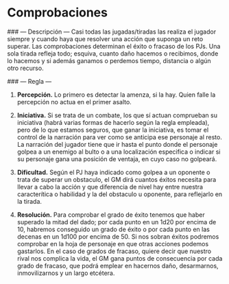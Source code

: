
Comprobaciones
==============

### — Descripción —
Casi todas las jugadas/tiradas las realiza el jugador siempre y cuando haya que resolver una acción que suponga un reto superar. Las comprobaciones determinan el éxito o fracaso de los PJs. Una sola tirada refleja todo; esquiva, cuanto daño hacemos o recibimos, donde lo hacemos y si además ganamos o perdemos tiempo, distancia o algún otro recurso.

### — Regla —
1. **Percepción.** Lo primero es detectar la amenza, si la hay. Quien falle la percepción no actua en el primer asalto.

1. **Iniciativa.** Si se trata de un combate, los que sí actuan comprueban su iniciativa (habrá varias formas de hacerlo según la regla empleada), pero de lo que estamos seguros, que ganar la iniciativa, es tomar el control de la narración para ver como se anticipa ese personaje al resto. La narración del jugador tiene que ir hasta el punto donde el personaje golpea a un enemigo al bulto o a una localización especifica o indicar si su personaje gana una posición de ventaja, en cuyo caso no golpeará.

1. **Dificultad.** Según el PJ haya indicado como golpea a un oponente o trata de superar un obstaculo, el GM dirá cuantos éxitos necesita para llevar a cabo la acción y que diferencia de nivel hay entre nuestra caracterítica o habilidad y la del obstaculo u oponente, para reflejarlo en la tirada.

1. **Resolución.** Para comprobar el grado de éxito tenemos que haber superado la mitad del dado; por cada punto en un 1d20 por encima de 10, habremos conseguido un grado de éxito o por cada punto en las decenas en un 1d100 por encima de 50. Si nos sobran éxitos podremos comprobar en la hoja de personaje en que otras acciones podemos gastarlos. En el caso de grados de fracaso, quiere decir que nuestro rival nos complica la vida, el GM gana puntos de consecuencia por cada grado de fracaso, que podrá emplear en hacernos daño, desarmarnos, inmovilizarnos y un largo etcétera.